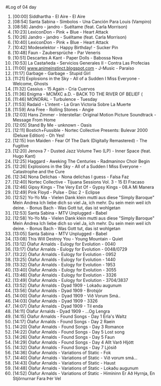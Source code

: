 #Log of 04 day

1. [00:00] Siddhartha - El Aire - El Aire
1. [08:54] Santa Sabina - Símbolos - Una Canción Para Louis (Vampiro)
1. [08:58] Jandro - jandro - Suéltame (feat. Carla Morrison)
1. [10:23] LexiconDon - Pink + Blue - Heart Attack
1. [10:26] Jandro - jandro - Suéltame (feat. Carla Morrison)
1. [10:40] LexiconDon - Pink + Blue - Heart Attack
1. [10:42] Modeselektor - Happy Birthday! - Sucker Pin
1. [10:48] Faun - Zaubersprüche - Par Veneris
1. [10:51] Descartes A Kant - Paper Dolls - Babossa Nova
1. [10:53] La Castañeda - Servicios Generales II - Contra Las Profecias
1. [11:00] www.animeinstinct.blogspot.com - J-Music - Paraíso
1. [11:17] Garbage - Garbage - Stupid Girl
1. [11:21] Explosions in the Sky - All of a Sudden I Miss Everyone - Welcome, Ghosts
1. [11:32] Cassius - 15 Again - Cria Cuervos
1. [11:36] Enigma - MCMXC a.D. - BACK TO THE RIVER OF BELIEF (
1. [11:46] MONORAL - Turbulence - Tuesday
1. [11:53] Radaid - L'intent - La Gran Victoria Sobre La Muerte
1. [11:59] Ana Free - Rolling Stones - Angie
1. [12:03] Hans Zimmer - Interstellar: Original Motion Picture Soundtrack - Message From Home
1. [12:05] Stand By Me - unknown - Oasis
1. [12:11] Bostich+Fussible - Nortec Collective Presents: Bulevar 2000 (Deluxe Edition) - Oh Yes!
1. [12:15] Iron Maiden - Fear Of The Dark (Digitally Remastered) - The Fugitive
1. [12:20] Jenova 7 - Dusted Jazz Volume Two (LP) - Inner Space (feat. Hugo Kant)
1. [12:25] Haggard - Aweking The Centuries - Radmaninov Choir Begin
1. [12:26] Explosions in the Sky - All of a Sudden I Miss Everyone - Catastrophe and the Cure
1. [12:34] Nona Delichas - Nona delichas I guess - Falsa Faz
1. [12:40] Nortec Collective - Tijuana Sessions Vol. 3 - 15 El Fracaso
1. [12:46] Gipsy Kings - The Very Est Of - Gypsy Kings - 08.A Mi Manera
1. [12:49] Pink Floyd - Pulse - Disc 2 - Eclipse
1. [12:52] Yo-Yo Ma - Vielen Dank klein mutti aus diese "Simply Baroque" Mein Andrea Ich liebe dich so viel Ja, ich mehr. Du sein mein weil ich deine. - Bonus Bach - Was Gott tut, das ist wohlgetan
1. [12:53] Santa Sabina - MTV Unplugged - Babel
1. [12:58] Yo-Yo Ma - Vielen Dank klein mutti aus diese "Simply Baroque" Mein Andrea Ich liebe dich so viel Ja, ich mehr. Du sein mein weil ich deine. - Bonus Bach - Was Gott tut, das ist wohlgetan
1. [13:05] Santa Sabina - MTV Unplugged - Babel
1. [13:08] This Will Destroy You - Young Mountain - Quiet
1. [13:12] Ólafur Arnalds - Eulogy for Evolution - 0040
1. [13:17] Ólafur Arnalds - Eulogy for Evolution - 0048/0729
1. [13:22] Ólafur Arnalds - Eulogy for Evolution - 0952
1. [13:25] Ólafur Arnalds - Eulogy for Evolution - 1440
1. [13:32] Ólafur Arnalds - Eulogy for Evolution - 1953
1. [13:40] Ólafur Arnalds - Eulogy for Evolution - 3055
1. [13:46] Ólafur Arnalds - Eulogy for Evolution - 3326
1. [13:49] Ólafur Arnalds - Eulogy for Evolution - 3704/3837
1. [13:52] Ólafur Arnalds - Dyad 1909 - Lokaðu augunum
1. [13:56] Ólafur Arnalds - Dyad 1909 - Brotsjór
1. [14:00] Ólafur Arnalds - Dyad 1909 - Við Vorum Smá..
1. [14:03] Ólafur Arnalds - Dyad 1909 - 3326
1. [14:07] Ólafur Arnalds - Dyad 1909 - Til enda
1. [14:11] Ólafur Arnalds - Dyad 1909 - ...Og Lengra
1. [14:15] Ólafur Arnalds - Found Songs - Day 1 Erla's Waltz
1. [14:17] Ólafur Arnalds - Found Songs - Day 2 Raein
1. [14:20] Ólafur Arnalds - Found Songs - Day 3 Romance
1. [14:22] Ólafur Arnalds - Found Songs - Day 5 Lost song
1. [14:26] Ólafur Arnalds - Found Songs - Day 5 Faun
1. [14:29] Ólafur Arnalds - Found Songs - Day 4 Allt Varð Hljótt
1. [14:32] Ólafur Arnalds - Found Songs - Day 7 Ljósið
1. [14:36] Ólafur Arnalds - Variations of Static - Fok
1. [14:40] Ólafur Arnalds - Variations of Static - Við vorum smá...
1. [14:43] Ólafur Arnalds - Variations of Static - Haust
1. [14:48] Ólafur Arnalds - Variations of Static - Lokaðu augunum
1. [14:52] Ólafur Arnalds - Variations of Static - Himininn Er Að Hyrnja, En Stjörnurnar Fara Þér Vel
